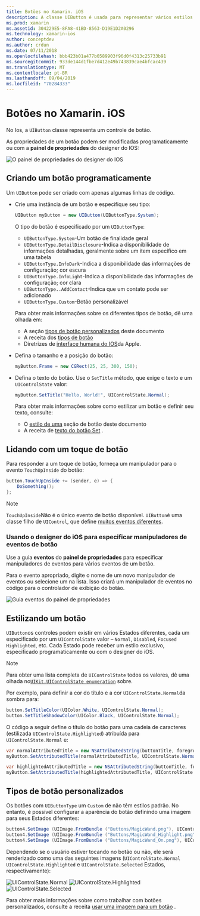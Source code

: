 ```yaml
---
title: Botões no Xamarin. iOS
description: A classe UIButton é usada para representar vários estilos diferentes de botão em telas do iOS. Este guia apresenta as diferentes opções para trabalhar com botões no iOS.
ms.prod: xamarin
ms.assetid: 304229E5-8FA8-41BD-8563-D19E1D2A0296
ms.technology: xamarin-ios
author: conceptdev
ms.author: crdun
ms.date: 07/11/2018
ms.openlocfilehash: bbb423b01a477b0589903f96d0f4313c25733b91
ms.sourcegitcommit: 933de144d1fbe7d412e49b743839cae4bfcac439
ms.translationtype: MT
ms.contentlocale: pt-BR
ms.lasthandoff: 09/04/2019
ms.locfileid: "70284333"
---
```

# <a name="buttons-in-xamarinios"></a>Botões no Xamarin. iOS

No Ios, a `UIButton` classe representa um controle de botão.

As propriedades de um botão podem ser modificadas programaticamente ou com a **painel de propriedades** do designer do IOS:

![O painel de propriedades do designer do IOS](buttons-images/properties.png "O painel de propriedades do designer do IOS")

## <a name="creating-a-button-programmatically"></a>Criando um botão programaticamente

Um `UIButton` pode ser criado com apenas algumas linhas de código.

- Crie uma instância de um botão e especifique seu tipo:

  ```csharp
  UIButton myButton = new UIButton(UIButtonType.System);
  ```

  O tipo do botão é especificado por um `UIButtonType`:

  - `UIButtonType.System`-Um botão de finalidade geral
  - `UIButtonType.DetailDisclosure`-Indica a disponibilidade de informações detalhadas, geralmente sobre um item específico em uma tabela
  - `UIButtonType.InfoDark`-Indica a disponibilidade das informações de configuração; cor escura
  - `UIButtonType.InfoLight`-Indica a disponibilidade das informações de configuração; cor clara
  - `UIButtonType..AddContact`-Indica que um contato pode ser adicionado
  - `UIButtonType.Custom`-Botão personalizável

  Para obter mais informações sobre os diferentes tipos de botão, dê uma olhada em:
  
  - A seção [tipos de botão personalizados](#custom-button-types) deste documento
  - A receita dos [tipos de botão](https://github.com/xamarin/recipes/tree/master/Recipes/ios/standard_controls/buttons/create_different_types_of_buttons)
  - Diretrizes de [interface humana do IOS](https://developer.apple.com/design/human-interface-guidelines/ios/controls/buttons/)da Apple.

- Defina o tamanho e a posição do botão:

  ```csharp
  myButton.Frame = new CGRect(25, 25, 300, 150);
  ```

- Defina o texto do botão. Use o `SetTitle` método, que exige o texto e um `UIControlState` valor:

  ```csharp
  myButton.SetTitle("Hello, World!", UIControlState.Normal);
  ```

  Para obter mais informações sobre como estilizar um botão e definir seu texto, consulte:

  - O [estilo de uma](#styling-a-button) seção de botão deste documento
  - A receita de [texto do botão Set](https://github.com/xamarin/recipes/tree/master/Recipes/ios/standard_controls/buttons/set_button_text) .

## <a name="handling-a-button-tap"></a>Lidando com um toque de botão

Para responder a um toque de botão, forneça um manipulador para o evento `TouchUpInside` do botão:

```csharp
button.TouchUpInside += (sender, e) => {
    DoSomething();
};
```

> [!NOTE]
> `TouchUpInside`Não é o único evento de botão disponível. `UIButton`é uma classe filho de `UIControl`, que define [muitos eventos diferentes](xref:UIKit.UIControlEvent).

### <a name="using-the-ios-designer-to-specify-button-event-handlers"></a>Usando o designer do iOS para especificar manipuladores de eventos de botão

Use a guia **eventos** do **painel de propriedades** para especificar manipuladores de eventos para vários eventos de um botão.

Para o evento apropriado, digite o nome de um novo manipulador de eventos ou selecione um na lista. Isso criará um manipulador de eventos no código para o controlador de exibição do botão.

![Guia eventos do painel de propriedades](buttons-images/image1.png "Guia eventos do painel de propriedades")

## <a name="styling-a-button"></a>Estilizando um botão

`UIButton`os controles podem existir em vários Estados diferentes, cada um especificado por um `UIControlState` valor – `Normal`, `Disabled`, `Focused` `Highlighted`, etc. Cada Estado pode receber um estilo exclusivo, especificado programaticamente ou com o designer do iOS.

> [!NOTE]
> Para obter uma lista completa de `UIControlState` todos os valores, dê uma olhada no[`UIKit.UIControlState enumeration`](xref:UIKit.UIControlState)
> sobre.

Por exemplo, para definir a cor do título e a cor `UIControlState.Normal`da sombra para:

```csharp
button.SetTitleColor(UIColor.White, UIControlState.Normal);
button.SetTitleShadowColor(UIColor.Black, UIControlState.Normal);
```

O código a seguir define o título do botão para uma cadeia de caracteres (estilizada `UIControlState.Highlighted`) atribuída para `UIControlState.Normal` e:

```csharp
var normalAttributedTitle = new NSAttributedString(buttonTitle, foregroundColor: UIColor.Blue, strikethroughStyle: NSUnderlineStyle.Single);
myButton.SetAttributedTitle(normalAttributedTitle, UIControlState.Normal);

var highlightedAttributedTitle = new NSAttributedString(buttonTitle, foregroundColor: UIColor.Green, strikethroughStyle: NSUnderlineStyle.Thick);
myButton.SetAttributedTitle(highlightedAttributedTitle, UIControlState.Highlighted);
```

## <a name="custom-button-types"></a>Tipos de botão personalizados

Os botões com `UIButtonType` um `Custom` de não têm estilos padrão. No entanto, é possível configurar a aparência do botão definindo uma imagem para seus Estados diferentes:

```csharp
button4.SetImage (UIImage.FromBundle ("Buttons/MagicWand.png"), UIControlState.Normal);
button4.SetImage (UIImage.FromBundle ("Buttons/MagicWand_Highlight.png"), UIControlState.Highlighted);
button4.SetImage (UIImage.FromBundle ("Buttons/MagicWand_On.png"), UIControlState.Selected);
```

Dependendo se o usuário estiver tocando no botão ou não, ele será renderizado como uma das seguintes imagens (`UIControlState.Normal` `UIControlState.Highlighted` e `UIControlState.Selected` Estados, respectivamente):

![UIControlState.Normal](buttons-images/image22.png "UIControlState.Normal")
![UIControlState.Highlighted](buttons-images/image23.png "UIControlState.Highlighted")
![UIControlState.Selected](buttons-images/image24.png "UIControlState.Selected")

Para obter mais informações sobre como trabalhar com botões personalizados, consulte a receita [usar uma imagem para um botão](https://github.com/xamarin/recipes/tree/master/Recipes/ios/standard_controls/buttons/use_an_image_for_a_button) .


